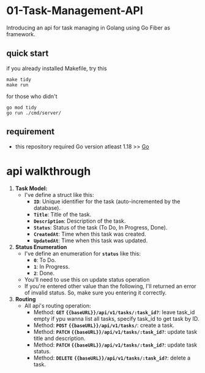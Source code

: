 # 01-Task-Management-API
Introducing an api for task managing in Golang using Go Fiber as framework.

## quick start
if you already installed Makefile, try this
```
make tidy
make run
```

for those who didn't
```
go mod tidy
go run ./cmd/server/
```

## requirement
- this repository required Go version atleast 1.18 >> [Go](https://go.dev/doc/install)

# api walkthrough
1. **Task Model:**
    - I've define a struct like this:
        - **`ID`**: Unique identifier for the task (auto-incremented by the database).
        - **`Title`**: Title of the task.
        - **`Description`**: Description of the task.
        - **`Status`**: Status of the task (To Do, In Progress, Done).
        - **`CreatedAt`**: Time when this task was created.
        - **`UpdatedAt`**: Time when this task was updated.
2. **Status Enumeration** 
    - I've define an enumeration for **`status`** like this:
        - **`0`**: To Do.
        - **`1`**: In Progress.
        - **`2`**: Done.
    - You'll need to use this on update status operation
    - If you're entered other value than the following, I'll returned an error of invalid status. So, make sure you entering it correctly.
3. **Routing** 
    - All api's routing operation:
        - Method: **`GET`**  **`{{baseURL}}/api/v1/tasks/:task_id?`**: leave task_id empty if ypu wanna list all tasks, specify task_id to get task by ID.
        - Method: **`POST`**  **`{{baseURL}}/api/v1/tasks/`**: create a task.
        - Method: **`PATCH`**  **`{{baseURL}}/api/v1/tasks/:task_id?`**: update task title and description.
        - Method: **`PATCH`**  **`{{baseURL}}/api/v1/tasks/:task_id?`**: update task status.
        - Method: **`DELETE`**  **`{{baseURL}}/api/v1/tasks/:task_id?`**: delete a task.